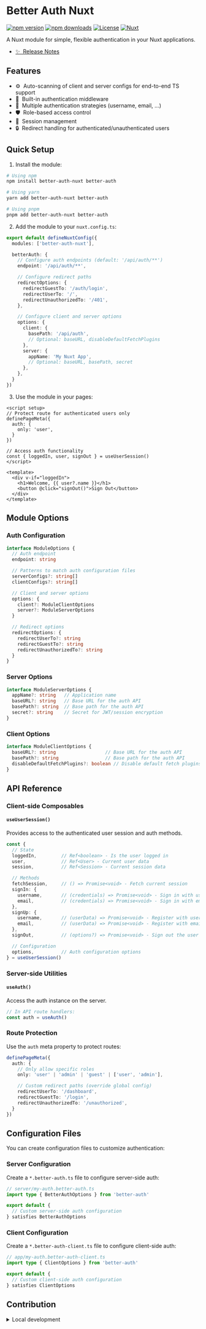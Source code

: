 # Better Auth Nuxt

[![npm version][npm-version-src]][npm-version-href]
[![npm downloads][npm-downloads-src]][npm-downloads-href]
[![License][license-src]][license-href]
[![Nuxt][nuxt-src]][nuxt-href]

A Nuxt module for simple, flexible authentication in your Nuxt applications.

- [✨ &nbsp;Release Notes](/CHANGELOG.md)
<!-- - [🏀 Online playground](https://stackblitz.com/github/your-org/my-module?file=playground%2Fapp.vue) -->
<!-- - [📖 &nbsp;Documentation](https://example.com) -->

## Features

- ⚙️ &nbsp;Auto-scanning of client and server configs for end-to-end TS support
- 🚀 &nbsp;Built-in authentication middleware
- 🔑 &nbsp;Multiple authentication strategies (username, email, ...)
- 🛡️ &nbsp;Role-based access control
- 🔄 &nbsp;Session management
- 🔒 &nbsp;Redirect handling for authenticated/unauthenticated users

## Quick Setup

1. Install the module:

```bash
# Using npm
npm install better-auth-nuxt better-auth

# Using yarn
yarn add better-auth-nuxt better-auth

# Using pnpm
pnpm add better-auth-nuxt better-auth
```

2. Add the module to your `nuxt.config.ts`:

```ts
export default defineNuxtConfig({
  modules: ['better-auth-nuxt'],

  betterAuth: {
    // Configure auth endpoints (default: '/api/auth/**')
    endpoint: '/api/auth/**',

    // Configure redirect paths
    redirectOptions: {
      redirectGuestTo: '/auth/login',
      redirectUserTo: '/',
      redirectUnauthorizedTo: '/401',
    },

    // Configure client and server options
    options: {
      client: {
        basePath: '/api/auth',
        // Optional: baseURL, disableDefaultFetchPlugins
      },
      server: {
        appName: 'My Nuxt App',
        // Optional: baseURL, basePath, secret
      },
    },
  }
})
```

3. Use the module in your pages:

```vue
<script setup>
// Protect route for authenticated users only
definePageMeta({
  auth: {
    only: 'user',
  }
})

// Access auth functionality
const { loggedIn, user, signOut } = useUserSession()
</script>

<template>
  <div v-if="loggedIn">
    <h1>Welcome, {{ user?.name }}</h1>
    <button @click="signOut()">Sign Out</button>
  </div>
</template>
```

## Module Options

### Auth Configuration

```ts
interface ModuleOptions {
  // Auth endpoint
  endpoint: string

  // Patterns to match auth configuration files
  serverConfigs?: string[]
  clientConfigs?: string[]

  // Client and server options
  options: {
    client?: ModuleClientOptions
    server?: ModuleServerOptions
  }

  // Redirect options
  redirectOptions: {
    redirectUserTo?: string
    redirectGuestTo?: string
    redirectUnauthorizedTo?: string
  }
}
```

### Server Options

```ts
interface ModuleServerOptions {
  appName?: string   // Application name
  baseURL?: string   // Base URL for the auth API
  basePath?: string  // Base path for the auth API
  secret?: string    // Secret for JWT/session encryption
}
```

### Client Options

```ts
interface ModuleClientOptions {
  baseURL?: string                  // Base URL for the auth API
  basePath?: string                 // Base path for the auth API
  disableDefaultFetchPlugins?: boolean // Disable default fetch plugins
}
```

## API Reference

### Client-side Composables

#### `useUserSession()`

Provides access to the authenticated user session and auth methods.

```ts
const {
  // State
  loggedIn,         // Ref<boolean> - Is the user logged in
  user,             // Ref<User> - Current user data
  session,          // Ref<Session> - Current session data

  // Methods
  fetchSession,     // () => Promise<void> - Fetch current session
  signIn: {
    username,       // (credentials) => Promise<void> - Sign in with username
    email,          // (credentials) => Promise<void> - Sign in with email
  },
  signUp: {
    username,       // (userData) => Promise<void> - Register with username
    email,          // (userData) => Promise<void> - Register with email
  },
  signOut,          // (options?) => Promise<void> - Sign out the user

  // Configuration
  options,          // Auth configuration options
} = useUserSession()
```

### Server-side Utilities

#### `useAuth()`

Access the auth instance on the server.

```ts
// In API route handlers:
const auth = useAuth()
```

### Route Protection

Use the `auth` meta property to protect routes:

```ts
definePageMeta({
  auth: {
    // Only allow specific roles
    only: 'user' | 'admin' | 'guest' | ['user', 'admin'],

    // Custom redirect paths (override global config)
    redirectUserTo: '/dashboard',
    redirectGuestTo: '/login',
    redirectUnauthorizedTo: '/unauthorized',
  }
})
```

## Configuration Files

You can create configuration files to customize authentication:

### Server Configuration

Create a `*.better-auth.ts` file to configure server-side auth:

```ts
// server/my-auth.better-auth.ts
import type { BetterAuthOptions } from 'better-auth'

export default {
  // Custom server-side auth configuration
} satisfies BetterAuthOptions
```

### Client Configuration

Create a `*.better-auth-client.ts` file to configure client-side auth:

```ts
// app/my-auth.better-auth-client.ts
import type { ClientOptions } from 'better-auth'

export default {
  // Custom client-side auth configuration
} satisfies ClientOptions
```

## Contribution

<details>
  <summary>Local development</summary>

  ```bash
  # Install dependencies
  pnpm install

  # Generate type stubs
  pnpm dev:prepare

  # Develop with the playground
  pnpm dev

  # Build the playground
  pnpm dev:build

  # Run ESLint
  pnpm lint

  # Run Vitest
  pnpm test
  pnpm test:watch

  # Release new version
  pnpm release
  ```

</details>


<!-- Badges -->
[npm-version-src]: https://img.shields.io/npm/v/better-auth-nuxt/latest.svg?style=flat&colorA=020420&colorB=00DC82
[npm-version-href]: https://npmjs.com/package/better-auth-nuxt

[npm-downloads-src]: https://img.shields.io/npm/dm/better-auth-nuxt.svg?style=flat&colorA=020420&colorB=00DC82
[npm-downloads-href]: https://npm.chart.dev/better-auth-nuxt

[license-src]: https://img.shields.io/npm/l/better-auth-nuxt.svg?style=flat&colorA=020420&colorB=00DC82
[license-href]: https://npmjs.com/package/better-auth-nuxt

[nuxt-src]: https://img.shields.io/badge/Nuxt-020420?logo=nuxt.js
[nuxt-href]: https://nuxt.com

